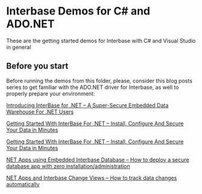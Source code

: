 
# Interbase Demos for C# and ADO.NET

These are the getting started demos for Interbase with C# and Visual Studio in general




## Before you start

Before running the demos from this folder, please, consider this blog posts series to get familiar with the  ADO.NET driver for Interbase, as well to properly prepare your environment:

[Introducing InterBase for .NET – A Super-Secure Embedded Data Warehouse For .NET Users](https://blogs.embarcadero.com/introducing-interbase-for-net-a-strongly-secure-embedded-data-store-for-net-users/)

[Getting Started With InterBase For .NET – Install, Configure And Secure Your Data in Minutes](https://blogs.embarcadero.com/getting-started-with-interbase-for-net-install-configure-and-secure-your-data-in-minutes/)

[Getting Started With InterBase For .NET – Install, Configure And Secure Your Data in Minutes](https://blogs.embarcadero.com/your-first-net-interbase-app-how-to-connect-net-and-the-interbase-secure-data-store/)

[NET Apps using Embedded Interbase Database – How to deploy a secure database app with zero installation/administration](https://blogs.embarcadero.com/net-apps-using-embedded-interbase-database-how-to-deploy-a-secure-database-app-with-zero-installation-administration/)

[NET Apps and Interbase Change Views – How to track data changes automatically](https://blogs.embarcadero.com/net-apps-and-interbase-change-views-how-to-track-data-changes-automatically/)
